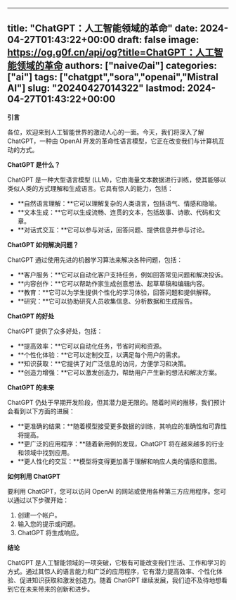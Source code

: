 
---
title: "ChatGPT：人工智能领域的革命"
date: 2024-04-27T01:43:22+00:00
draft: false
image: https://og.g0f.cn/api/og?title=ChatGPT：人工智能领域的革命
authors: ["naiveのai"]
categories: ["ai"]
tags: ["chatgpt","sora","openai","Mistral AI"]
slug: "20240427014322"
lastmod: 2024-04-27T01:43:22+00:00
---
**引言**

各位，欢迎来到人工智能世界的激动人心的一面。今天，我们将深入了解 ChatGPT，一种由 OpenAI 开发的革命性语言模型，它正在改变我们与计算机互动的方式。

**ChatGPT 是什么？**

ChatGPT 是一种大型语言模型 (LLM)，它由海量文本数据进行训练，使其能够以类似人类的方式理解和生成语言。它具有惊人的能力，包括：

* **自然语言理解：**它可以理解复杂的人类语言，包括语气、情感和隐喻。
* **文本生成：**它可以生成流畅、连贯的文本，包括故事、诗歌、代码和文章。
* **对话式交互：**它可以参与对话，回答问题、提供信息并参与讨论。

**ChatGPT 如何解决问题？**

ChatGPT 通过使用先进的机器学习算法来解决各种问题，包括：

* **客户服务：**它可以自动化客户支持任务，例如回答常见问题和解决投诉。
* **内容创作：**它可以帮助作家生成创意想法、起草草稿和编辑内容。
* **教育：**它可以为学生提供个性化的学习体验，回答问题和提供解释。
* **研究：**它可以协助研究人员收集信息、分析数据和生成报告。

**ChatGPT 的好处**

ChatGPT 提供了众多好处，包括：

* **提高效率：**它可以自动化任务，节省时间和资源。
* **个性化体验：**它可以定制交互，以满足每个用户的需求。
* **知识获取：**它提供了对广泛信息的访问，方便学习和决策。
* **创造力增强：**它可以激发创造力，帮助用户产生新的想法和解决方案。

**ChatGPT 的未来**

ChatGPT 仍处于早期开发阶段，但其潜力是无限的。随着时间的推移，我们预计会看到以下方面的进展：

* **更准确的结果：**随着模型接受更多数据的训练，其响应的准确性和可靠性将提高。
* **更广泛的应用程序：**随着新用例的发现，ChatGPT 将在越来越多的行业和领域中找到应用。
* **更人性化的交互：**模型将变得更加善于理解和响应人类的情感和意图。

**如何利用 ChatGPT**

要利用 ChatGPT，您可以访问 OpenAI 的网站或使用各种第三方应用程序。您可以通过以下步骤开始：

1. 创建一个帐户。
2. 输入您的提示或问题。
3. ChatGPT 将生成响应。

**结论**

ChatGPT 是人工智能领域的一项突破，它极有可能改变我们生活、工作和学习的方式。通过其惊人的语言能力和广泛的应用程序，它有潜力提高效率、个性化体验、促进知识获取和激发创造力。随着 ChatGPT 继续发展，我们迫不及待地想看到它在未来带来的创新和进步。